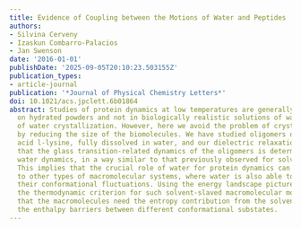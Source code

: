 ```yaml
---
title: Evidence of Coupling between the Motions of Water and Peptides
authors:
- Silvina Cerveny
- Izaskun Combarro-Palacios
- Jan Swenson
date: '2016-01-01'
publishDate: '2025-09-05T20:10:23.503155Z'
publication_types:
- article-journal
publication: '*Journal of Physical Chemistry Letters*'
doi: 10.1021/acs.jpclett.6b01864
abstract: Studies of protein dynamics at low temperatures are generally performed
  on hydrated powders and not in biologically realistic solutions of water because
  of water crystallization. However, here we avoid the problem of crystallization
  by reducing the size of the biomolecules. We have studied oligomers of the amino
  acid l-lysine, fully dissolved in water, and our dielectric relaxation data show
  that the glass transition-related dynamics of the oligomers is determined by the
  water dynamics, in a way similar to that previously observed for solvated proteins.
  This implies that the crucial role of water for protein dynamics can be extended
  to other types of macromolecular systems, where water is also able to determine
  their conformational fluctuations. Using the energy landscape picture of macromolecules,
  the thermodynamic criterion for such solvent-slaved macromolecular motions may be
  that the macromolecules need the entropy contribution from the solvent to overcome
  the enthalpy barriers between different conformational substates.
---
```

